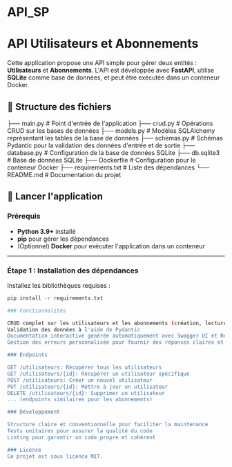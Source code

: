 # API_SP

# API Utilisateurs et Abonnements

Cette application propose une API simple pour gérer deux entités : **Utilisateurs** et **Abonnements**. L'API est développée avec **FastAPI**, utilise **SQLite** comme base de données, et peut être exécutée dans un conteneur Docker.

## 📁 Structure des fichiers

├── main.py  # Point d'entrée de l'application
├── crud.py  # Opérations CRUD sur les bases de données
├── models.py  # Modèles SQLAlchemy représentant les tables de la base de données
├── schemas.py  # Schémas Pydantic pour la validation des données d'entrée et de sortie
├── database.py  # Configuration de la base de données SQLite
├── db.sqlite3  # Base de données SQLite
├── Dockerfile  # Configuration pour le conteneur Docker
├── requirements.txt  # Liste des dépendances
└── README.md  # Documentation du projet


## 🚀 Lancer l'application

### Prérequis
- **Python 3.9+** installé
- **pip** pour gérer les dépendances
- (Optionnel) **Docker** pour exécuter l'application dans un conteneur

---

### Étape 1 : Installation des dépendances
Installez les bibliothèques requises :
```bash
pip install -r requirements.txt

### Fonctionnalités

CRUD complet sur les utilisateurs et les abonnements (création, lecture, mise à jour, suppression)
Validation des données à l'aide de Pydantic
Documentation interactive générée automatiquement avec Swagger UI et ReDoc
Gestion des erreurs personnalisée pour fournir des réponses claires et informatives

### Endpoints

GET /utilisateurs: Récupérer tous les utilisateurs
GET /utilisateurs/{id}: Récupérer un utilisateur spécifique
POST /utilisateurs: Créer un nouvel utilisateur
PUT /utilisateurs/{id}: Mettre à jour un utilisateur
DELETE /utilisateurs/{id}: Supprimer un utilisateur
... (endpoints similaires pour les abonnements)

### Développement

Structure claire et conventionnelle pour faciliter la maintenance
Tests unitaires pour assurer la qualité du code
Linting pour garantir un code propre et cohérent

### Licence
Ce projet est sous licence MIT.



